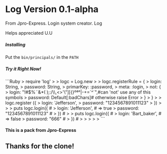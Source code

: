 # Log Version 0.1-alpha
From Jpro-Express. Login system creator. Log

<p>Helps appreciated U.U</p>

<h5>Installing</h5>
<p>Put the <code>bin/principals/</code> in the <code>PATH</code></p>

<h5>Try it Right Now!</h5>
```Ruby
> require 'log'
>
> logc = Log.new  
>
> logc.registerRule = {
>   login: String,
>   password: String,
>   primarKey: :password,
>   meta: :login,
>   not: {
>     login: "!#$%¨&*( );:/\\,<>'\"][{}ºª°|-+=`^´",#can 'not' use any of this symbols
>     password: Default[:badChars]# otherwise raise Error
>   }
> }
>
> logc.register ({
>   login: 'Jefferson',
>   password: "1234567891011123"
> })
>
>
> puts logc.login({               #
>   login: 'Jefferson',          # => true
>   password: "1234567891011123" #
> })                             #
>
> puts logc.login({               #
>   login: 'Bart_baker',         # => false
>   password: "666"              #
> })                             #
>
>
>
>
>
```

<h4>This is a pack from Jpro-Express</h4>

<h2>Thanks for the clone!</h2>
